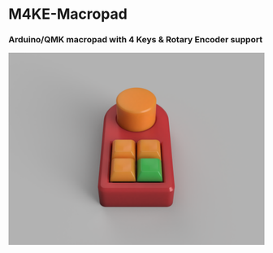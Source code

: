 # M4KE-Macropad
### Arduino/QMK macropad with 4 Keys & Rotary Encoder support

![Render of M4KE](https://github.com/thomastrain00/M4KE-Macropad/blob/main/images/Render.PNG)